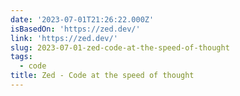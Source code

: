 ```yaml
---
date: '2023-07-01T21:26:22.000Z'
isBasedOn: 'https://zed.dev/'
link: 'https://zed.dev/'
slug: 2023-07-01-zed-code-at-the-speed-of-thought
tags:
  - code
title: Zed - Code at the speed of thought
---
```


